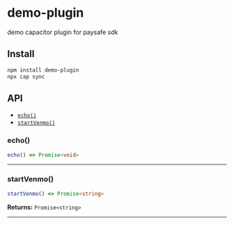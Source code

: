 # demo-plugin

demo capacitor plugin for paysafe sdk

## Install

```bash
npm install demo-plugin
npx cap sync
```

## API

<docgen-index>

* [`echo()`](#echo)
* [`startVenmo()`](#startvenmo)

</docgen-index>

<docgen-api>
<!--Update the source file JSDoc comments and rerun docgen to update the docs below-->

### echo()

```typescript
echo() => Promise<void>
```

--------------------


### startVenmo()

```typescript
startVenmo() => Promise<string>
```

**Returns:** <code>Promise&lt;string&gt;</code>

--------------------

</docgen-api>

